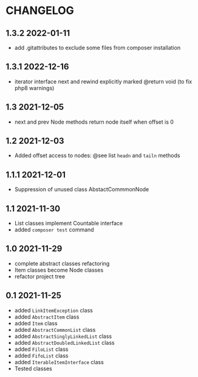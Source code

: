 CHANGELOG
=========


1.3.2 2022-01-11
-----
 * add .gitattributes to exclude some files from composer installation


1.3.1 2022-12-16
-----
 * iterator interface next and rewind explicitly marked @return void (to fix php8 warnings)


1.3 2021-12-05
-----
 * next and prev Node methods return node itself when offset is 0


1.2 2021-12-03
-----
 * Added offset access to nodes: @see list `headn` and `tailn` methods


1.1.1 2021-12-01
-----
 * Suppression of unused class AbstactCommmonNode


1.1 2021-11-30
-----
 * List classes implement Countable interface
 * added `composer test` command 


1.0 2021-11-29
-----
 * complete abstract classes refactoring
 * Item classes become Node classes 
 * refactor project tree 


0.1 2021-11-25
-----
 * added `LinkItemException` class 
 * added `AbstractItem` class 
 * added `Item` class 
 * added `AbstractCommonList` class  
 * added `AbstractSinglyLinkedList` class 
 * added `AbstractDoubledLinkedList` class 
 * added `FiloList` class
 * added `FifoList` class
 * added `IterableItemInterface` class
 * Tested classes


 